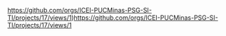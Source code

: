 https://github.com/orgs/ICEI-PUCMinas-PSG-SI-TI/projects/17/views/1)https://github.com/orgs/ICEI-PUCMinas-PSG-SI-TI/projects/17/views/1
